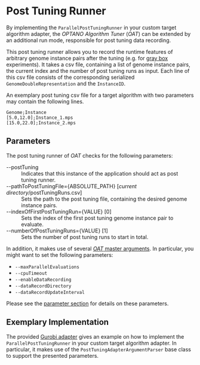 # Post Tuning Runner

By implementing the `ParallelPostTuningRunner` in your custom target algorithm adapter, the *OPTANO Algorithm Tuner* (*OAT*) can be extended by an additional run mode, responsible for post tuning data recording.

This post tuning runner allows you to record the runtime features of arbitrary genome instance pairs after the tuning (e.g. for [gray box](gray_box_tuning.md) experiments). It takes a csv file, containing a list of genome instance pairs, the current index and the number of post tuning runs as input. Each line of this csv file consists of the corresponding serialized `GenomeDoubleRepresentation` and the `InstanceID`.

An exemplary post tuning csv file for a target algorithm with two parameters may contain the following lines.

```
Genome;Instance
[5.0,12.0];Instance_1.mps
[15.0,22.0];Instance_2.mps
```

## Parameters

The post tuning runner of *OAT* checks for the following parameters:

<dl>
 <dt>--postTuning</dt>
 <dd>Indicates that this instance of the application should act as post tuning runner.</dd>
 <dt>--pathToPostTuningFile={ABSOLUTE_PATH} [<i>current directory</i>/postTuningRuns.csv]</dt>
 <dd>Sets the path to the post tuning file, containing the desired genome instance pairs.</dd>
  <dt>--indexOfFirstPostTuningRun={VALUE} [0]</dt>
 <dd>Sets the index of the first post tuning genome instance pair to evaluate.</dd>
  <dt>--numberOfPostTuningRuns={VALUE} [1]</dt>
 <dd>Sets the number of post tuning runs to start in total.</dd>
</dl>

In addition, it makes use of several [*OAT* master arguments](../userDoc/parameters.md). In particular, you might want to set the following parameters:

* `--maxParallelEvaluations`
* `--cpuTimeout`
* `--enableDataRecording`
* `--dataRecordDirectory`
* `--dataRecordUpdateInterval`

Please see the [parameter section](../userDoc/parameters.md) for details on these parameters.

## Exemplary Implementation

The provided [Gurobi adapter](gurobi.md) gives an example on how to implement the `ParallelPostTuningRunner` in your custom target algorithm adapter. In particular, it makes use of the `PostTuningAdapterArgumentParser` base class to support the presented parameters.